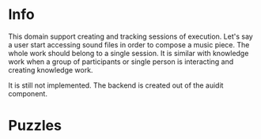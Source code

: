 # Info

This domain support creating and tracking sessions of execution. Let's say a user start accessing sound files in order to compose a music piece. The whole work should belong to a single session. It is similar with knowledge work when a group of participants or single person is interacting and creating knowledge work.

It is still not implemented. The backend is created out of the auidit component.

# Puzzles
